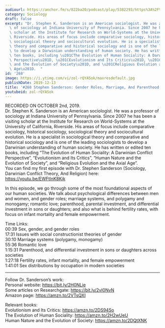 ```yaml
---
audiourl: https://anchor.fm/s/822ba20/podcast/play/5382293/https%3A%2F%2Fd3ctxlq1ktw2nl.cloudfront.net%2Fproduction%2F2019-9-4%2F26356639-44100-2-ce693389c39e6.m4a
category: Sociology
draft: false
excerpt: "Dr. Stephen K. Sanderson is an American sociologist. He was a professor\
  \ of sociology at Indiana University of Pennsylvania. Since 2007 he has been a visiting\
  \ scholar at the Institute for Research on World-Systems at the University of California,\
  \ Riverside. His areas of focus include comparative sociology, historical sociology,\
  \ sociological theory and sociocultural evolution. He is a specialist in sociological\
  \ theory and comparative and historical sociology and is one of the leading sociologists\
  \ to develop a Darwinian understanding of human society. He has written or edited\
  \ ten books, including \u201CThe Evolution of Human Sociality: A Darwinian Conflict\
  \ Perspective\u201D, \u201CEvolutionism and Its Critics\u201D, \u201CHuman Nature\
  \ and the Evolution of Society\u201D, and \u201CReligious Evolution and the Axial\
  \ Age\u201D.  "
id: '268'
image: https://i.ytimg.com/vi/zol-rQYASok/maxresdefault.jpg
publishDate: 2019-12-13
title: '#268 Stephen Sanderson: Gender Roles, Marriage, And Parenthood Across Societies'
youtubeid: zol-rQYASok
---
```

<div class="timelinks">

RECORDED ON OCTOBER 2nd, 2019.  
Dr. Stephen K. Sanderson is an American sociologist. He was a professor of sociology at Indiana University of Pennsylvania. Since 2007 he has been a visiting scholar at the Institute for Research on World-Systems at the University of California, Riverside. His areas of focus include comparative sociology, historical sociology, sociological theory and sociocultural evolution. He is a specialist in sociological theory and comparative and historical sociology and is one of the leading sociologists to develop a Darwinian understanding of human society. He has written or edited ten books, including “The Evolution of Human Sociality: A Darwinian Conflict Perspective”, “Evolutionism and Its Critics”, “Human Nature and the Evolution of Society”, and “Religious Evolution and the Axial Age”.  
You can find my first episode with Dr. Stephen Sanderson (Sociology, Darwinian Conflict Theory, And Religion) here: https://youtu.be/EWFtlnK8Kik

In this episode, we go through some of the most foundational aspects of our human societies. We talk about psychological differences between men and women, and gender roles; marriage systems, and polygamy and monogamy; romantic love; parenthood, parental investment, and differential investment in sons or daughters; and also what is behind fertility rates, with focus on infant mortality and female empowerment.

Time Links:  
<time>00:39</time> Sex, gender, and gender roles  
<time>17:31</time> Issues with social constructionist theories of gender  
<time>30:10</time> Marriage systems (polygamy, monogamy)  
<time>55:36</time> Romantic love  
<time>1:15:31</time> Parenthood, and differential investment in sons or daughters across societies  
<time>1:27:18</time> Fertility rates, infant mortality, and female empowerment  
<time>1:41:01</time> Sex distributions by occupation in modern societies

---

Follow Dr. Sanderson’s work:  
Personal website: https://bit.ly/2H0NLie  
Some articles on Researchgate: https://bit.ly/2vI0NvN  
Amazon page: https://amzn.to/2VTsQXI

Relevant books:  
Evolutionism and Its Critics: https://amzn.to/2DS94So  
The Evolution of Human Sociality: https://amzn.to/2H2wUeU  
Human Nature and the Evolution of Society: https://amzn.to/2DQtXNK
</div>

